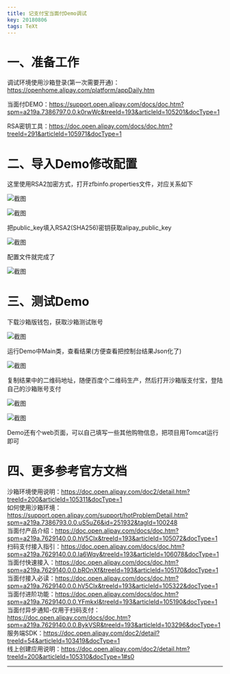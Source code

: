 ```yaml
---
title: 记支付宝当面付Demo调试
key: 20180806
tags: TeXt
---
```


# 一、准备工作

调试环境使用沙箱登录(第一次需要开通)：https://openhome.alipay.com/platform/appDaily.htm

当面付DEMO：https://support.open.alipay.com/docs/doc.htm?spm=a219a.7386797.0.0.k0rwWc&treeId=193&articleId=105201&docType=1

RSA密钥工具：https://doc.open.alipay.com/docs/doc.htm?treeId=291&articleId=105971&docType=1 

# 二、导入Demo修改配置

这里使用RSA2加密方式，打开zfbinfo.properties文件，对应关系如下

<!--more-->

![截图](/myres/20180807/20180807203241.png)

![截图](/myres/20180807/20180807203815.png)

把public_key填入RSA2(SHA256)密钥获取alipay_public_key

![截图](/myres/20180807/20180807204822.png)

配置文件就完成了

![截图](/myres/20180807/20180807205456.png)

# 三、测试Demo

下载沙箱版钱包，获取沙箱测试账号

![截图](/myres/20180807/20180807205746.png)

运行Demo中Main类，查看结果(方便查看把控制台结果Json化了)

![截图](/myres/20180807/20180807210052.png)

复制结果中的二维码地址，随便百度个二维码生产，然后打开沙箱版支付宝，登陆自己的沙箱账号支付

![截图](/myres/20180807/20180807210408.png)

![截图](/myres/20180807/20180807210499.png)

Demo还有个web页面，可以自己填写一些其他购物信息，把项目用Tomcat运行即可

# 四、更多参考官方文档

沙箱环境使用说明：https://doc.open.alipay.com/doc2/detail.htm?treeId=200&articleId=105311&docType=1  
如何使用沙箱环境：https://support.open.alipay.com/support/hotProblemDetail.htm?spm=a219a.7386793.0.0.uS5uZ6&id=251932&tagId=100248  
当面付产品介绍：https://doc.open.alipay.com/docs/doc.htm?spm=a219a.7629140.0.0.hV5Clx&treeId=193&articleId=105072&docType=1  
扫码支付接入指引：https://doc.open.alipay.com/docs/doc.htm?spm=a219a.7629140.0.0.Ia6Wqy&treeId=193&articleId=106078&docType=1  
当面付快速接入：https://doc.open.alipay.com/docs/doc.htm?spm=a219a.7629140.0.0.bROnXf&treeId=193&articleId=105170&docType=1  
当面付接入必读：https://doc.open.alipay.com/docs/doc.htm?spm=a219a.7629140.0.0.hV5Clx&treeId=193&articleId=105322&docType=1  
当面付进阶功能：https://doc.open.alipay.com/docs/doc.htm?spm=a219a.7629140.0.0.YFmkxI&treeId=193&articleId=105190&docType=1  
当面付异步通知-仅用于扫码支付：https://doc.open.alipay.com/docs/doc.htm?spm=a219a.7629140.0.0.BykVSR&treeId=193&articleId=103296&docType=1  
服务端SDK：https://doc.open.alipay.com/doc2/detail?treeId=54&articleId=103419&docType=1  
线上创建应用说明：https://doc.open.alipay.com/doc2/detail.htm?treeId=200&articleId=105310&docType=1#s0

---
